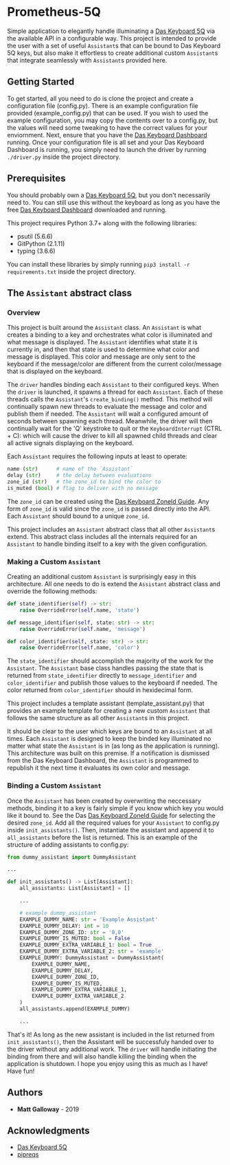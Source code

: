 # Prometheus-5Q

Simple application to elegantly handle illuminating a [Das Keyboard 5Q](https://www.daskeyboard.io) via the available API in a configurable way. This project is intended to provide the user with a set of useful `Assistant`s that can be bound to Das Keyboard 5Q keys, but also make it effortless to create additional custom `Assistant`s that integrate seamlessly with `Assistant`s provided here.

## Getting Started

To get started, all you need to do is clone the project and create a configuration file (config.py). There is an example configuration file provided (example_config.py) that can be used. If you wish to used the example configuration, you may copy the contents over to a config.py, but the values will need some tweaking to have the correct values for your enviornment. Next, ensure that you have the [Das Keyboard Dashboard](https://www.daskeyboard.io/get-started/software/) running. Once your configuration file is all set and your Das Keyboard Dashboard is running, you simply need to launch the driver by running `./driver.py` inside the project directory.

## Prerequisites

You should probably own a [Das Keyboard 5Q](https://www.daskeyboard.io), but you don't necessarily need to. You can still use this without the keyboard as long as you have the free [Das Keyboard Dashboard](https://www.daskeyboard.io/get-started/software/) downloaded and running.

This project requires Python 3.7+ along with the following libraries:

* psutil (5.6.6)
* GitPython (2.1.11)
* typing (3.6.6)

You can install these libraries by simply running `pip3 install -r requirements.txt` inside the project directory.

## The `Assistant` abstract class

### Overview

This project is built around the `Assistant` class. An `Assistant` is what creates a binding to a key and orchestrates what color is illuminated and what message is displayed. The `Assistant` identifies what state it is currently in, and then that state is used to determine what color and message is displayed. This color and message are only sent to the keyboard if the message/color are different from the current color/message that is displayed on the keyboard.

The `driver` handles binding each `Assistant` to their configured keys. When the `driver` is launched, it spawns a thread for each `Assistant`. Each of these threads calls the `Assistant`'s `create_binding()` method. This method will continually spawn new threads to evaluate the message and color and publish them if needed. The `Assistant` will wait a configured amount of seconds between spawning each thread. Meanwhile, the driver will then continually wait for the 'Q' keystroke to quit or the `KeyboardInterrupt` (CTRL + C): which will cause the driver to kill all spawned child threads and clear all active signals displaying on the keyboard.

Each `Assistant` requires the following inputs at least to operate:

```python
name (str)      # name of the `Assistant`
delay (str)     # the delay between evaluations
zone_id (str)   # the zone_id to bind the color to
is_muted (bool) # flag to deliver with no message
```

The `zone_id` can be created using the [Das Keyboard ZoneId Guide](https://www.daskeyboard.io/q-zone-id-explanation/). Any form of `zone_id` is valid since the `zone_id` is passed directly into the API. Each `Assistant` should bound to a unique `zone_id`.

This project includes an `Assistant` abstract class that all other `Assistant`s extend. This abstract class includes all the internals required for an `Assistant` to handle binding itself to a key with the given configuration.

### Making a Custom `Assistant`

Creating an additional custom `Assistant` is surprisingly easy in this architecture. All one needs to do is extend the `Assistant` abstract class and override the following methods:

```python
def state_identifier(self) -> str:
    raise OverrideError(self.name, 'state')

def message_identifier(self, state: str) -> str:
    raise OverrideError(self.name, 'message')

def color_identifier(self, state: str) -> str:
    raise OverrideError(self.name, 'color')
```

The `state_identifier` should accomplish the majority of the work for the `Assistant`. The `Assistant` base class handles passing the state that is returned from `state_identifier` directly to `message_identifier` and  `color_identifier` and publish those values to the keyboard if needed. The color returned from `color_identifier` should in hexidecimal form.

This project includes a template assistant (template_assistant.py) that provides an example template for creating a new custom `Assistant` that follows the same structure as all other `Assistant`s in this project.

It should be clear to the user which keys are bound to an `Assistant` at all times. Each `Assistant` is designed to keep the binded key illuminated no matter what state the `Assistant` is in (as long as the application is running). This architecture was built on this premise. If a notification is dismissed from the Das Keyboard Dashboard, the `Assistant` is programmed to republish it the next time it evaluates its own color and message.

### Binding a Custom `Assistant`

Once the `Assistant` has been created by overwriting the neccessary methods, binding it to a key is fairly simple if you know which key you would like it bound to. See the Das [Das Keyboard ZoneId Guide](https://www.daskeyboard.io/q-zone-id-explanation/) for selecting the desired `zone_id`. Add all the required values for your `Assistant` to config.py inside `init_assistants()`. Then, instantiate the assistant and append it to `all_assistants` before the list is returned. This is an example of the structure of adding assistants to config.py:

```python
from dummy_assistant import DummyAssistant

...

def init_assistants() -> List[Assistant]:
    all_assistants: List[Assistant] = []

    ...

    # example dummy_assistant
    EXAMPLE_DUMMY_NAME: str = 'Example Assistant'
    EXAMPLE_DUMMY_DELAY: int = 10
    EXAMPLE_DUMMY_ZONE_ID: str = '0,0'
    EXAMPLE_DUMMY_IS_MUTED: bool = False
    EXAMPLE_DUMMY_EXTRA_VARIABLE_1: bool = True
    EXAMPLE_DUMMY_EXTRA_VARIABLE_2: str = 'example'
    EXAMPLE_DUMMY: DummyAssistant = DummyAssistant(
        EXAMPLE_DUMMY_NAME,
        EXAMPLE_DUMMY_DELAY,
        EXAMPLE_DUMMY_ZONE_ID,
        EXAMPLE_DUMMY_IS_MUTED,
        EXAMPLE_DUMMY_EXTRA_VARIABLE_1,
        EXAMPLE_DUMMY_EXTRA_VARIABLE_2
    )
    all_assistants.append(EXAMPLE_DUMMY)

    ...
```

That's it! As long as the new assistant is included in the list returned from `init_assistants()`, then the Assistant will be successfuly handed over to the driver without any additional work. The `driver` will handle initiating the binding from there and will also handle killing the binding when the application is shutdown. I hope you enjoy using this as much as I have! Have fun!

## Authors

* **Matt Galloway** - 2019

## Acknowledgments

* [Das Keyboard 5Q](https://www.daskeyboard.io)
* [pipreqs](https://github.com/bndr/pipreqs)